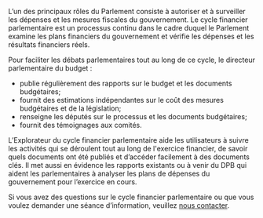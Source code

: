 L’un des principaux rôles du Parlement consiste à autoriser et à surveiller les dépenses et les mesures fiscales du gouvernement. Le cycle financier parlementaire est un processus continu dans le cadre duquel le Parlement examine les plans financiers du gouvernement et vérifie les dépenses et les résultats financiers réels. 
 
Pour faciliter les débats parlementaires tout au long de ce cycle, le directeur parlementaire du budget :

- publie régulièrement des rapports sur le budget et les documents budgétaires; 
- fournit des estimations indépendantes sur le coût des mesures budgétaires et de la législation;
- renseigne les députés sur le processus et les documents budgétaires;
- fournit des témoignages aux comités.

L’Explorateur du cycle financier parlementaire aide les utilisateurs à suivre les activités qui se déroulent tout au long de l'exercice financier, de savoir quels documents ont été publiés et d’accéder facilement à des documents clés. Il met aussi en évidence les rapports existants ou à venir du DPB qui aident les parlementaires à analyser les plans de dépenses du gouvernement pour l’exercice en cours.

Si vous avez des questions sur le cycle financier parlementaire ou que vous voulez demander une séance d’information, veuillez [nous contacter](https://www.pbo-dpb.ca/fr/contact--contact). 
